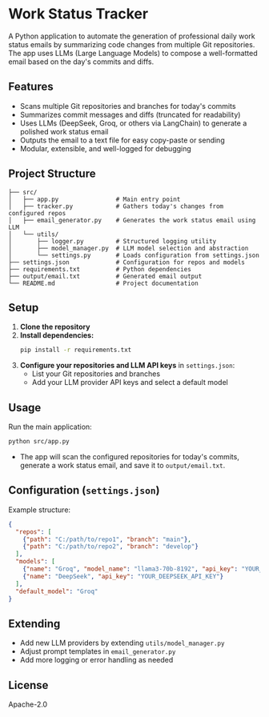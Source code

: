 # Work Status Tracker

A Python application to automate the generation of professional daily work status emails by summarizing code changes from multiple Git repositories. The app uses LLMs (Large Language Models) to compose a well-formatted email based on the day's commits and diffs.

## Features
- Scans multiple Git repositories and branches for today's commits
- Summarizes commit messages and diffs (truncated for readability)
- Uses LLMs (DeepSeek, Groq, or others via LangChain) to generate a polished work status email
- Outputs the email to a text file for easy copy-paste or sending
- Modular, extensible, and well-logged for debugging

## Project Structure
```
├── src/
│   ├── app.py                # Main entry point
│   ├── tracker.py            # Gathers today's changes from configured repos
│   ├── email_generator.py    # Generates the work status email using LLM
│   └── utils/
│       ├── logger.py         # Structured logging utility
│       ├── model_manager.py  # LLM model selection and abstraction
│       └── settings.py       # Loads configuration from settings.json
├── settings.json             # Configuration for repos and models
├── requirements.txt          # Python dependencies
├── output/email.txt          # Generated email output
└── README.md                 # Project documentation
```

## Setup
1. **Clone the repository**
2. **Install dependencies:**
   ```sh
   pip install -r requirements.txt
   ```
3. **Configure your repositories and LLM API keys** in `settings.json`:
   - List your Git repositories and branches
   - Add your LLM provider API keys and select a default model

## Usage
Run the main application:
```sh
python src/app.py
```
- The app will scan the configured repositories for today's commits, generate a work status email, and save it to `output/email.txt`.

## Configuration (`settings.json`)
Example structure:
```json
{
  "repos": [
    {"path": "C:/path/to/repo1", "branch": "main"},
    {"path": "C:/path/to/repo2", "branch": "develop"}
  ],
  "models": [
    {"name": "Groq", "model_name": "llama3-70b-8192", "api_key": "YOUR_GROQ_API_KEY"},
    {"name": "DeepSeek", "api_key": "YOUR_DEEPSEEK_API_KEY"}
  ],
  "default_model": "Groq"
}
```

## Extending
- Add new LLM providers by extending `utils/model_manager.py`
- Adjust prompt templates in `email_generator.py`
- Add more logging or error handling as needed

## License
Apache-2.0